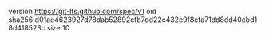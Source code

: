 version https://git-lfs.github.com/spec/v1
oid sha256:d01ae4623927d78dab52892cfb7dd22c432e9f8cfa71dd8dd40cbd18d418523c
size 10
